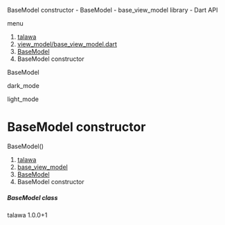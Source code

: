




BaseModel constructor - BaseModel - base\_view\_model library - Dart API







menu

1. [talawa](../../index.html)
2. [view\_model/base\_view\_model.dart](../../view_model_base_view_model/view_model_base_view_model-library.html)
3. [BaseModel](../../view_model_base_view_model/BaseModel-class.html)
4. BaseModel constructor

BaseModel


dark\_mode

light\_mode




# BaseModel constructor


BaseModel()

 


1. [talawa](../../index.html)
2. [base\_view\_model](../../view_model_base_view_model/view_model_base_view_model-library.html)
3. [BaseModel](../../view_model_base_view_model/BaseModel-class.html)
4. BaseModel constructor

##### BaseModel class





talawa
1.0.0+1






